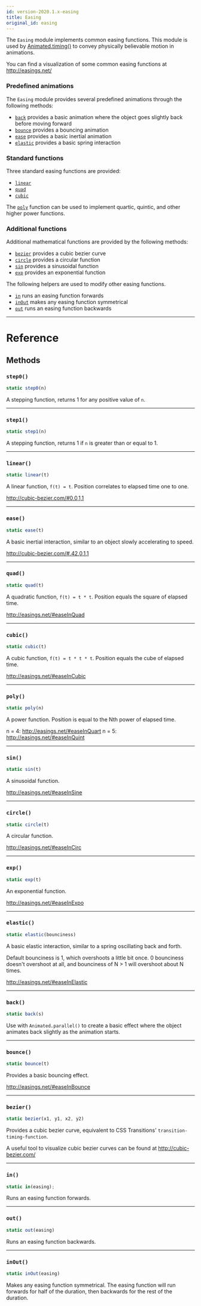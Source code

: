 ```yaml
---
id: version-2020.1.x-easing
title: Easing
original_id: easing
---
```


The `Easing` module implements common easing functions. This module is used by [Animated.timing()](animated.md#timing) to convey physically believable motion in animations.

You can find a visualization of some common easing functions at http://easings.net/

### Predefined animations

The `Easing` module provides several predefined animations through the following methods:

- [`back`](easing.md#back) provides a basic animation where the object goes slightly back before moving forward
- [`bounce`](easing.md#bounce) provides a bouncing animation
- [`ease`](easing.md#ease) provides a basic inertial animation
- [`elastic`](easing.md#elastic) provides a basic spring interaction

### Standard functions

Three standard easing functions are provided:

- [`linear`](easing.md#linear)
- [`quad`](easing.md#quad)
- [`cubic`](easing.md#cubic)

The [`poly`](easing.md#poly) function can be used to implement quartic, quintic, and other higher power functions.

### Additional functions

Additional mathematical functions are provided by the following methods:

- [`bezier`](easing.md#bezier) provides a cubic bezier curve
- [`circle`](easing.md#circle) provides a circular function
- [`sin`](easing.md#sin) provides a sinusoidal function
- [`exp`](easing.md#exp) provides an exponential function

The following helpers are used to modify other easing functions.

- [`in`](easing.md#in) runs an easing function forwards
- [`inOut`](easing.md#inout) makes any easing function symmetrical
- [`out`](easing.md#out) runs an easing function backwards

---

# Reference

## Methods

### `step0()`

```jsx
static step0(n)
```

A stepping function, returns 1 for any positive value of `n`.

---

### `step1()`

```jsx
static step1(n)
```

A stepping function, returns 1 if `n` is greater than or equal to 1.

---

### `linear()`

```jsx
static linear(t)
```

A linear function, `f(t) = t`. Position correlates to elapsed time one to one.

http://cubic-bezier.com/#0,0,1,1

---

### `ease()`

```jsx
static ease(t)
```

A basic inertial interaction, similar to an object slowly accelerating to speed.

http://cubic-bezier.com/#.42,0,1,1

---

### `quad()`

```jsx
static quad(t)
```

A quadratic function, `f(t) = t * t`. Position equals the square of elapsed time.

http://easings.net/#easeInQuad

---

### `cubic()`

```jsx
static cubic(t)
```

A cubic function, `f(t) = t * t * t`. Position equals the cube of elapsed time.

http://easings.net/#easeInCubic

---

### `poly()`

```jsx
static poly(n)
```

A power function. Position is equal to the Nth power of elapsed time.

n = 4: http://easings.net/#easeInQuart n = 5: http://easings.net/#easeInQuint

---

### `sin()`

```jsx
static sin(t)
```

A sinusoidal function.

http://easings.net/#easeInSine

---

### `circle()`

```jsx
static circle(t)
```

A circular function.

http://easings.net/#easeInCirc

---

### `exp()`

```jsx
static exp(t)
```

An exponential function.

http://easings.net/#easeInExpo

---

### `elastic()`

```jsx
static elastic(bounciness)
```

A basic elastic interaction, similar to a spring oscillating back and forth.

Default bounciness is 1, which overshoots a little bit once. 0 bounciness doesn't overshoot at all, and bounciness of N > 1 will overshoot about N times.

http://easings.net/#easeInElastic

---

### `back()`

```jsx
static back(s)
```

Use with `Animated.parallel()` to create a basic effect where the object animates back slightly as the animation starts.

---

### `bounce()`

```jsx
static bounce(t)
```

Provides a basic bouncing effect.

http://easings.net/#easeInBounce

---

### `bezier()`

```jsx
static bezier(x1, y1, x2, y2)
```

Provides a cubic bezier curve, equivalent to CSS Transitions' `transition-timing-function`.

A useful tool to visualize cubic bezier curves can be found at http://cubic-bezier.com/

---

### `in()`

```jsx
static in(easing);
```

Runs an easing function forwards.

---

### `out()`

```jsx
static out(easing)
```

Runs an easing function backwards.

---

### `inOut()`

```jsx
static inOut(easing)
```

Makes any easing function symmetrical. The easing function will run forwards for half of the duration, then backwards for the rest of the duration.
